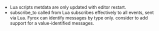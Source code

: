 * Lua scripts metdata are only updated with editor restart.
* subscribe_to called from Lua subscribes effectively to all events, sent via Lua. Fyrox can identify messages by type only. consider to add support for a value-identified messages.
